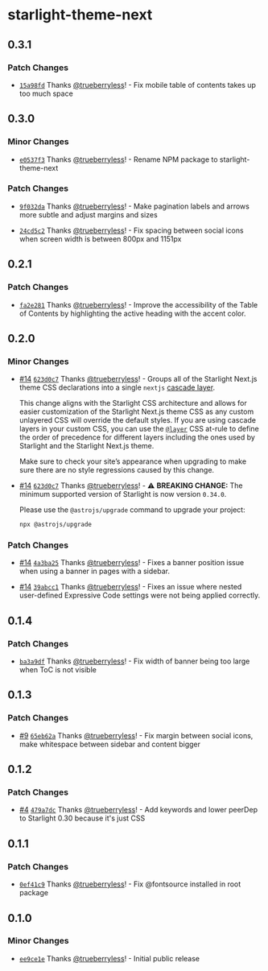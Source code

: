 # starlight-theme-next

## 0.3.1

### Patch Changes

- [`15a98fd`](https://github.com/trueberryless-org/starlight-theme-next/commit/15a98fdc78175895f2d74d3aa9b91b345df7dfbc) Thanks [@trueberryless](https://github.com/trueberryless)! - Fix mobile table of contents takes up too much space

## 0.3.0

### Minor Changes

- [`e0537f3`](https://github.com/trueberryless-org/starlight-theme-next/commit/e0537f3dd70c8ad5d4702cc5059060c64a5ff05f) Thanks [@trueberryless](https://github.com/trueberryless)! - Rename NPM package to starlight-theme-next

### Patch Changes

- [`9f032da`](https://github.com/trueberryless-org/starlight-theme-next/commit/9f032da50ff24c37b48eaa1c0060439ebfbedab7) Thanks [@trueberryless](https://github.com/trueberryless)! - Make pagination labels and arrows more subtle and adjust margins and sizes

- [`24cd5c2`](https://github.com/trueberryless-org/starlight-theme-next/commit/24cd5c229370fd5c056593f25be6c98c118f9c45) Thanks [@trueberryless](https://github.com/trueberryless)! - Fix spacing between social icons when screen width is between 800px and 1151px

## 0.2.1

### Patch Changes

- [`fa2e281`](https://github.com/trueberryless-org/starlight-theme-next/commit/fa2e28104b334a8a15626deea8fa1006def9cc11) Thanks [@trueberryless](https://github.com/trueberryless)! - Improve the accessibility of the Table of Contents by highlighting the active heading with the accent color.

## 0.2.0

### Minor Changes

- [#14](https://github.com/trueberryless-org/starlight-theme-next/pull/14) [`623d0c7`](https://github.com/trueberryless-org/starlight-theme-next/commit/623d0c7e561bf53c5c3dc9d932e59a605245a7aa) Thanks [@trueberryless](https://github.com/trueberryless)! - Groups all of the Starlight Next.js theme CSS declarations into a single `nextjs` [cascade layer](https://developer.mozilla.org/en-US/docs/Learn_web_development/Core/Styling_basics/Cascade_layers).

  This change aligns with the Starlight CSS architecture and allows for easier customization of the Starlight Next.js theme CSS as any custom unlayered CSS will override the default styles. If you are using cascade layers in your custom CSS, you can use the [`@layer`](https://developer.mozilla.org/en-US/docs/Web/CSS/@layer) CSS at-rule to define the order of precedence for different layers including the ones used by Starlight and the Starlight Next.js theme.

  Make sure to check your site’s appearance when upgrading to make sure there are no style regressions caused by this change.

- [#14](https://github.com/trueberryless-org/starlight-theme-next/pull/14) [`623d0c7`](https://github.com/trueberryless-org/starlight-theme-next/commit/623d0c7e561bf53c5c3dc9d932e59a605245a7aa) Thanks [@trueberryless](https://github.com/trueberryless)! - ⚠️ **BREAKING CHANGE:** The minimum supported version of Starlight is now version `0.34.0`.

  Please use the `@astrojs/upgrade` command to upgrade your project:

  ```sh
  npx @astrojs/upgrade
  ```

### Patch Changes

- [#14](https://github.com/trueberryless-org/starlight-theme-next/pull/14) [`4a3ba25`](https://github.com/trueberryless-org/starlight-theme-next/commit/4a3ba257a0f60652fe7eaa049d2dc800cfee7b90) Thanks [@trueberryless](https://github.com/trueberryless)! - Fixes a banner position issue when using a banner in pages with a sidebar.

- [#14](https://github.com/trueberryless-org/starlight-theme-next/pull/14) [`39abcc1`](https://github.com/trueberryless-org/starlight-theme-next/commit/39abcc1f2310f42e4417891453e703a70ae517e7) Thanks [@trueberryless](https://github.com/trueberryless)! - Fixes an issue where nested user-defined Expressive Code settings were not being applied correctly.

## 0.1.4

### Patch Changes

- [`ba3a9df`](https://github.com/trueberryless-org/starlight-theme-next/commit/ba3a9df11896b701dab098f3b3dfb85808f94c71) Thanks [@trueberryless](https://github.com/trueberryless)! - Fix width of banner being too large when ToC is not visible

## 0.1.3

### Patch Changes

- [#9](https://github.com/trueberryless-org/starlight-theme-next/pull/9) [`65eb62a`](https://github.com/trueberryless-org/starlight-theme-next/commit/65eb62a9587e9eeabe85e5f9cbfde2360590eef2) Thanks [@trueberryless](https://github.com/trueberryless)! - Fix margin between social icons, make whitespace between sidebar and content bigger

## 0.1.2

### Patch Changes

- [#4](https://github.com/trueberryless-org/starlight-theme-next/pull/4) [`479a7dc`](https://github.com/trueberryless-org/starlight-theme-next/commit/479a7dc28391670e701d4baa23ddadc472bf0624) Thanks [@trueberryless](https://github.com/trueberryless)! - Add keywords and lower peerDep to Starlight 0.30 because it's just CSS

## 0.1.1

### Patch Changes

- [`0ef41c9`](https://github.com/trueberryless-org/starlight-theme-next/commit/0ef41c9ce7fcbe8aa101cc5bcfba4dbab11b037b) Thanks [@trueberryless](https://github.com/trueberryless)! - Fix @fontsource installed in root package

## 0.1.0

### Minor Changes

- [`ee9ce1e`](https://github.com/trueberryless-org/starlight-theme-next/commit/ee9ce1ef4fec571f1ce7fa6c288baa5b68a23760) Thanks [@trueberryless](https://github.com/trueberryless)! - Initial public release
